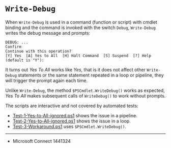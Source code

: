 # `Write-Debug`

When `Write-Debug` is used in a command (function or script) with cmdlet
binding and the command is invoked with the switch `Debug`, `Write-Debug`
writes the debug message and prompts:

    DEBUG: ...
    Confirm
    Continue with this operation?
    [Y] Yes  [A] Yes to All  [H] Halt Command  [S] Suspend  [?] Help (default is "Y"):

It turns out *Yes To All* works like *Yes*, that is it does not affect other
`Write-Debug` statements or the same statement repeated in a loop or pipeline,
they will trigger the prompt again each time.

Unlike `Write-Debug`, the method `$PSCmdlet.WriteDebug()` works as expected,
*Yes To All* makes subsequent calls of `WriteDebug()` to work without prompts.

The scripts are interactive and not covered by automated tests:

- [Test-1-Yes-to-All-ignored.ps1](Test-1-Yes-to-All-ignored.ps1) shows the issue in a pipeline.
- [Test-2-Yes-to-All-ignored.ps1](Test-2-Yes-to-All-ignored.ps1) shows the issue in a loop.
- [Test-3-Workaround.ps1](Test-3-Workaround.ps1) uses `$PSCmdlet.WriteDebug()`.

---

- Microsoft Connect 1441324
